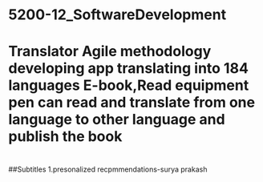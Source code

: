 # 5200-12_SoftwareDevelopment
# Translator Agile methodology developing app translating into 184 languages E-book,Read equipment pen can read and translate from one language to other language and publish the book
#


##Subtitles
1.presonalized recpmmendations-surya prakash

